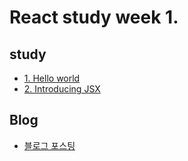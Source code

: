 # React study week 1.

## study

- [1. Hello world](https://ko.reactjs.org/docs/hello-world.html)
- [2. Introducing JSX](https://ko.reactjs.org/docs/introducing-jsx.html)

## Blog

- [블로그 포스팅](https://fe-hyunsu.github.io/react-study-01)
